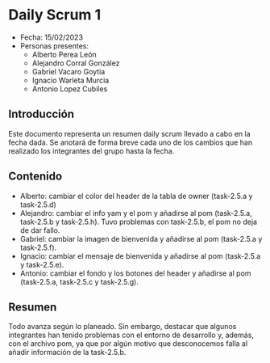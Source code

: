 # Daily Scrum 1
- Fecha: 15/02/2023
- Personas presentes:
    - Alberto Perea León
    - Alejandro Corral González
    - Gabriel Vacaro Goytia
    - Ignacio Warleta Murcia
    - Antonio Lopez Cubiles


## Introducción
Este documento representa un resumen daily scrum llevado a cabo en la fecha dada. Se anotará de forma breve cada uno de los cambios que han realizado los integrantes del grupo hasta la fecha.

## Contenido

- Alberto: cambiar el color del header de la tabla de owner (task-2.5.a y task-2.5.d)
- Alejandro: cambiar el info yam y el pom y añadirse al pom (task-2.5.a, task-2.5.b y task-2.5.h). Tuvo problemas con task-2.5.b, el pom no deja de dar fallo.
- Gabriel: cambiar la imagen de bienvenida y añadirse al pom (task-2.5.a y task-2.5.f).
- Ignacio: cambiar el mensaje de bienvenida y añadirse al pom (task-2.5.a y task-2.5.e).
- Antonio: cambiar el fondo y los botones del header y añadirse al pom (task-2.5.a, task-2.5.c y task-2.5.g).

## Resumen
Todo avanza según lo planeado. Sin embargo, destacar que algunos integrantes han tenido problemas con el entorno de desarrollo y, además, con el archivo pom, ya que por algún motivo que desconocemos falla al añadir información de la task-2.5.b.
